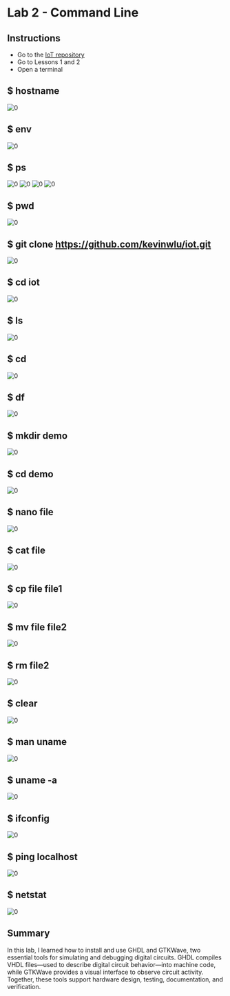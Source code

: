 # Lab 2 - Command Line

## Instructions

- Go to the [IoT repository](https://github.com/kevinwlu/iot) 
- Go to Lessons 1 and 2
- Open a terminal

## $ hostname
![0](hostname.png)

## $ env
![0](Lab_01_HalfAdderCode.png)

## $ ps
![0](ps0.png)
![0](ps1.png)
![0](ps2.png)
![0](ps3.png)

## $ pwd
![0](pwd.png)

## $ git clone https://github.com/kevinwlu/iot.git
![0](gitclone.png)

## $ cd iot
![0](cd_iot.png)

## $ ls
![0](ls.png)

## $ cd
![0](Lab_01_HalfAdderCode.png)

## $ df
![0](Lab_01_HalfAdderCode.png)

## $ mkdir demo
![0](mkdir_demo.png)

## $ cd demo
![0](cd-demo.png)

## $ nano file
![0](Lab_01_HalfAdderCode.png)

## $ cat file
![0](Lab_01_HalfAdderCode.png)

## $ cp file file1
![0](Lab_01_HalfAdderCode.png)

## $ mv file file2
![0](Lab_01_HalfAdderCode.png)

## $ rm file2
![0](Lab_01_HalfAdderCode.png)

## $ clear
![0](clear.png)

## $ man uname
![0](Lab_01_HalfAdderCode.png)

## $ uname -a
![0](Lab_01_HalfAdderCode.png)

## $ ifconfig
![0](Lab_01_HalfAdderCode.png)

## $ ping localhost
![0](ping.png)

## $ netstat
![0](netstat.png)

## Summary
In this lab, I learned how to install and use GHDL and GTKWave, two essential tools for simulating and debugging digital circuits. GHDL compiles VHDL files—used to describe digital circuit behavior—into machine code, while GTKWave provides a visual interface to observe circuit activity. Together, these tools support hardware design, testing, documentation, and verification.

